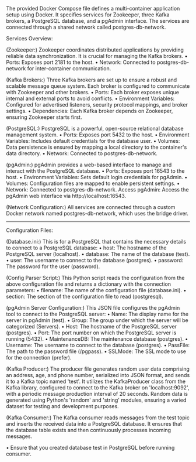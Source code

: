 
The provided Docker Compose file defines a multi-container application setup using Docker. It specifies services for Zookeeper, three Kafka brokers, a PostgreSQL database, and a pgAdmin interface. The services are connected through a shared network called postgres-db-network.

Services Overview:

(Zookeeper:)
Zookeeper coordinates distributed applications by providing reliable data synchronization. It is crucial for managing the Kafka brokers.
•	Ports: Exposes port 2181 to the host.
•	Network: Connected to postgres-db-network for inter-container communication.

(Kafka Brokers:)
Three Kafka brokers are set up to ensure a robust and scalable message queue system. Each broker is configured to communicate with Zookeeper and other brokers.
•	Ports: Each broker exposes unique internal and external ports to avoid conflicts.
•	Environment Variables: Configured for advertised listeners, security protocol mappings, and broker settings.
•	Dependencies: Each Kafka broker depends on Zookeeper, ensuring Zookeeper starts first.

(PostgreSQL:)
PostgreSQL is a powerful, open-source relational database management system. 
•	Ports: Exposes port 5432 to the host.
•	Environment Variables: Includes default credentials for the database user.
•	Volumes: Data persistence is ensured by mapping a local directory to the container's data directory.
•	Network: Connected to postgres-db-network.

(pgAdmin:)
pgAdmin provides a web-based interface to manage and interact with the PostgreSQL database.
•	Ports: Exposes port 16543 to the host.
•	Environment Variables: Sets default login credentials for pgAdmin.
•	Volumes: Configuration files are mapped to enable persistent settings.
•	Network: Connected to postgres-db-network.
Access pgAdmin: Access the pgAdmin web interface via http://localhost:16543.

(Network Configuration:)
All services are connected through a custom Docker network named postgres-db-network, which uses the bridge driver. 

---------------------------------------------------------------------------------------------------

Configuration Files:

(Database.ini:) 
This is for a PostgreSQL that contains the necessary details to connect to a PostgreSQL database:
•	host: The hostname of the PostgreSQL server (localhost).
•	database: The name of the database (test).
•	user: The username to connect to the database (postgres).
•	password: The password for the user (password).

(Config Parser Script:)
This Python script reads the configuration from the above configuration file and returns a dictionary with the connection parameters:
•	filename: The name of the configuration file (database.ini).
•	section: The section of the configuration file to read (postgresql).

(pgAdmin Server Configuration:)
This JSON file configures the pgAdmin tool to connect to the PostgreSQL server:
•	Name: The display name for the server in pgAdmin (test).
•	Group: The group under which the server will be categorized (Servers).
•	Host: The hostname of the PostgreSQL server (postgres).
•	Port: The port number on which the PostgreSQL server is running (5432).
•	MaintenanceDB: The maintenance database (postgres).
•	Username: The username to connect to the database (postgres).
•	PassFile: The path to the password file (/pgpass).
•	SSLMode: The SSL mode to use for the connection (prefer).

(Kafka Producer:)
The producer file generates random user data comprising an address, age, and phone number, serialized into JSON format, and sends it to a Kafka topic named 'test'. It utilizes the KafkaProducer class from the Kafka library, configured to connect to the Kafka broker on 'localhost:9092', with a periodic message production interval of 20 seconds. Random data is generated using Python's 'random' and 'string' modules, ensuring a varied dataset for testing and development purposes.

(Kafka Consumer:)
The Kafka consumer reads messages from the test topic and inserts the received data into a PostgreSQL database. It ensures that the database table exists and then continuously processes incoming messages.

•   Ensure that you created database test in PostgreSQL before running consumer.
